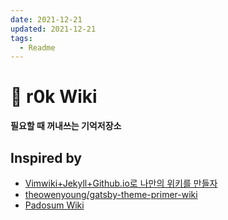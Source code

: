 ```yaml
---
date: 2021-12-21
updated: 2021-12-21
tags:
  - Readme
---
```


# 📝 r0k Wiki

**필요할 때 꺼내쓰는 기억저장소**

## Inspired by
- [Vimwiki+Jekyll+Github.io로 나만의 위키를 만들자](https://johngrib.github.io/wiki/my-wiki/)
- [theowenyoung/gatsby-theme-primer-wiki](https://github.com/theowenyoung/gatsby-theme-primer-wiki)
- [Padosum Wiki](https://www.padosum.dev/)
